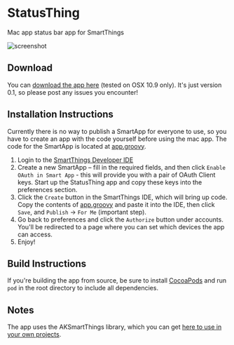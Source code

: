 StatusThing
===========

Mac app status bar app for SmartThings

![screenshot](screenshot.png)

## Download
You can [download the app here](http://alexking.io/StatusThing) (tested on OSX 10.9 only). It's just version 0.1, so please post any issues you encounter!

## Installation Instructions 

Currently there is no way to publish a SmartApp for everyone to use, so you have to create an app with the code yourself before using the mac app. The code for the SmartApp is located at [app.groovy](app.groovy).

1. Login to the [SmartThings Developer IDE](https://graph.api.smartthings.com)
2. Create a new SmartApp – fill in the required fields, and then click `Enable OAuth in Smart App` - this will provide you with a pair of OAuth Client keys. Start up the StatusThing app and copy these keys into the preferences section. 
3. Click the `Create` button in the SmartThings IDE, which will bring up code. Copy the contents of [app.groovy](app.groovy) and paste it into the IDE, then click `Save`, and `Publish` &rarr; `For Me` (important step). 
4. Go back to preferences and click the `Authorize` button under accounts. You'll be redirected to a page where you can set which devices the app can access.
5. Enjoy!

## Build Instructions 
If you're building the app from source, be sure to install [CocoaPods](http://cocoapods.org) and run `pod` in the root directory to include all dependencies.  

## Notes
The app uses the AKSmartThings library, which you can get [here to use in your own projects](https://github.com/alexking/AKSmartThings). 
